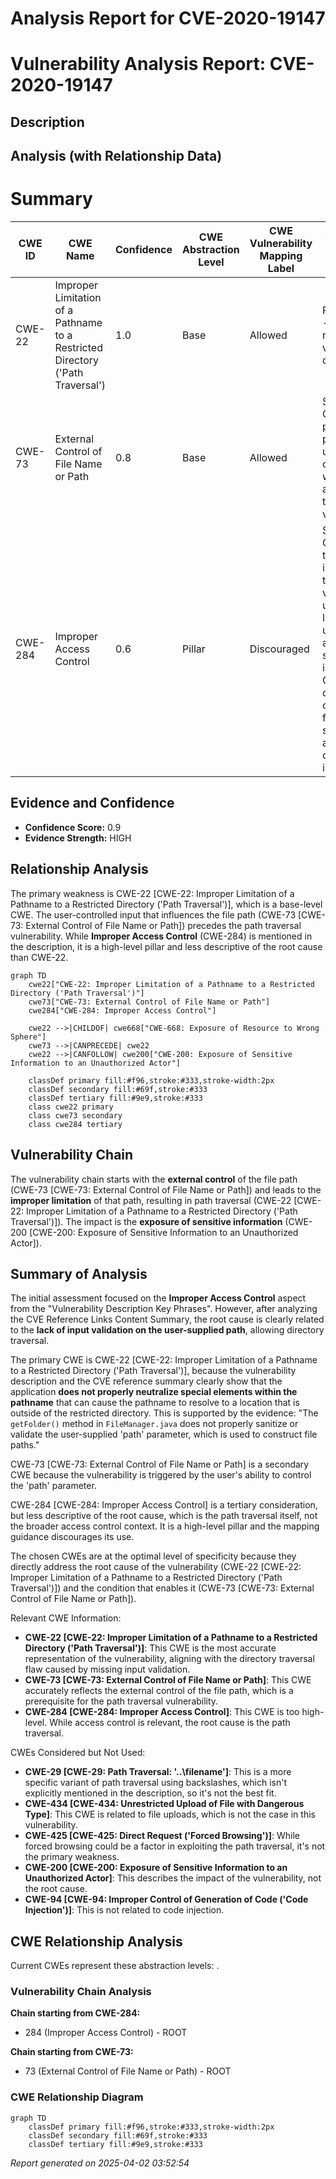# Analysis Report for CVE-2020-19147

# Vulnerability Analysis Report: CVE-2020-19147

## Description



## Analysis (with Relationship Data)

# Summary
| CWE ID | CWE Name | Confidence | CWE Abstraction Level | CWE Vulnerability Mapping Label | CWE-Vulnerability Mapping Notes |
|---|---|---|---|---|---|
| CWE-22 | Improper Limitation of a Pathname to a Restricted Directory ('Path Traversal') | 1.0 | Base | Allowed | Primary CWE - This directly reflects the vulnerability described. |
| CWE-73 | External Control of File Name or Path | 0.8 | Base | Allowed | Secondary CWE - The path parameter is user-controlled, which is a key aspect of path traversal vulnerabilities. |
| CWE-284 | Improper Access Control | 0.6 | Pillar | Discouraged | Secondary CWE - While the root cause is path traversal, the vulnerability ultimately leads to unauthorized access to sensitive information. Consider descendants of CWE-284 for more specific access control issues.|

## Evidence and Confidence

*   **Confidence Score:** 0.9
*   **Evidence Strength:** HIGH

## Relationship Analysis
The primary weakness is CWE-22 [CWE-22: Improper Limitation of a Pathname to a Restricted Directory ('Path Traversal')], which is a base-level CWE. The user-controlled input that influences the file path (CWE-73 [CWE-73: External Control of File Name or Path]) precedes the path traversal vulnerability. While **Improper Access Control** (CWE-284) is mentioned in the description, it is a high-level pillar and less descriptive of the root cause than CWE-22.

```mermaid
graph TD
    cwe22["CWE-22: Improper Limitation of a Pathname to a Restricted Directory ('Path Traversal')"]
    cwe73["CWE-73: External Control of File Name or Path"]
    cwe284["CWE-284: Improper Access Control"]
    
    cwe22 -->|CHILDOF| cwe668["CWE-668: Exposure of Resource to Wrong Sphere"]
    cwe73 -->|CANPRECEDE| cwe22
    cwe22 -->|CANFOLLOW| cwe200["CWE-200: Exposure of Sensitive Information to an Unauthorized Actor"]

    classDef primary fill:#f96,stroke:#333,stroke-width:2px
    classDef secondary fill:#69f,stroke:#333
    classDef tertiary fill:#9e9,stroke:#333
    class cwe22 primary
    class cwe73 secondary
    class cwe284 tertiary
```

## Vulnerability Chain
The vulnerability chain starts with the **external control** of the file path (CWE-73 [CWE-73: External Control of File Name or Path]) and leads to the **improper limitation** of that path, resulting in path traversal (CWE-22 [CWE-22: Improper Limitation of a Pathname to a Restricted Directory ('Path Traversal')]). The impact is the **exposure of sensitive information** (CWE-200 [CWE-200: Exposure of Sensitive Information to an Unauthorized Actor]).

## Summary of Analysis
The initial assessment focused on the **Improper Access Control** aspect from the "Vulnerability Description Key Phrases". However, after analyzing the CVE Reference Links Content Summary, the root cause is clearly related to the **lack of input validation on the user-supplied path**, allowing directory traversal.

The primary CWE is CWE-22 [CWE-22: Improper Limitation of a Pathname to a Restricted Directory ('Path Traversal')], because the vulnerability description and the CVE reference summary clearly show that the application **does not properly neutralize special elements within the pathname** that can cause the pathname to resolve to a location that is outside of the restricted directory. This is supported by the evidence: "The `getFolder()` method in `FileManager.java` does not properly sanitize or validate the user-supplied 'path' parameter, which is used to construct file paths."

CWE-73 [CWE-73: External Control of File Name or Path] is a secondary CWE because the vulnerability is triggered by the user's ability to control the 'path' parameter.

CWE-284 [CWE-284: Improper Access Control] is a tertiary consideration, but less descriptive of the root cause, which is the path traversal itself, not the broader access control context. It is a high-level pillar and the mapping guidance discourages its use.

The chosen CWEs are at the optimal level of specificity because they directly address the root cause of the vulnerability (CWE-22 [CWE-22: Improper Limitation of a Pathname to a Restricted Directory ('Path Traversal')]) and the condition that enables it (CWE-73 [CWE-73: External Control of File Name or Path]).

Relevant CWE Information:
*   **CWE-22 [CWE-22: Improper Limitation of a Pathname to a Restricted Directory ('Path Traversal')]**: This CWE is the most accurate representation of the vulnerability, aligning with the directory traversal flaw caused by missing input validation.
*   **CWE-73 [CWE-73: External Control of File Name or Path]**: This CWE accurately reflects the external control of the file path, which is a prerequisite for the path traversal vulnerability.
*   **CWE-284 [CWE-284: Improper Access Control]**: This CWE is too high-level. While access control is relevant, the root cause is the path traversal.

CWEs Considered but Not Used:

*   **CWE-29 [CWE-29: Path Traversal: '\..\filename']**: This is a more specific variant of path traversal using backslashes, which isn't explicitly mentioned in the description, so it's not the best fit.
*   **CWE-434 [CWE-434: Unrestricted Upload of File with Dangerous Type]**: This CWE is related to file uploads, which is not the case in this vulnerability.
*   **CWE-425 [CWE-425: Direct Request ('Forced Browsing')]**: While forced browsing could be a factor in exploiting the path traversal, it's not the primary weakness.
*   **CWE-200 [CWE-200: Exposure of Sensitive Information to an Unauthorized Actor]**: This describes the impact of the vulnerability, not the root cause.
*   **CWE-94 [CWE-94: Improper Control of Generation of Code ('Code Injection')]**: This is not related to code injection.


## CWE Relationship Analysis

Current CWEs represent these abstraction levels: .


### Vulnerability Chain Analysis

**Chain starting from CWE-284:**
- 284 (Improper Access Control) - ROOT


**Chain starting from CWE-73:**
- 73 (External Control of File Name or Path) - ROOT



### CWE Relationship Diagram

```mermaid
graph TD
    classDef primary fill:#f96,stroke:#333,stroke-width:2px
    classDef secondary fill:#69f,stroke:#333
    classDef tertiary fill:#9e9,stroke:#333
```



*Report generated on 2025-04-02 03:52:54*
